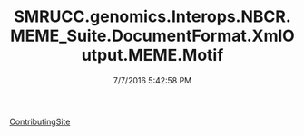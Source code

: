﻿---
title: SMRUCC.genomics.Interops.NBCR.MEME_Suite.DocumentFormat.XmlOutput.MEME.Motif
date: 7/7/2016 5:42:58 PM
---

[ContributingSite](T-SMRUCC.genomics.Interops.NBCR.MEME_Suite.DocumentFormat.XmlOutput.MEME.Motif.ContributingSite.html)

